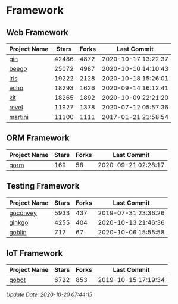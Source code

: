 # Framework

## Web Framework

| Project Name | Stars | Forks | Last Commit |
| ------------ | ----- | ----- | ----------- |
| [gin](https://github.com/gin-gonic/gin) | 42486 | 4872 | 2020-10-17 13:22:37 |
| [beego](https://github.com/astaxie/beego) | 25072 | 4987 | 2020-10-10 14:10:43 |
| [iris](https://github.com/kataras/iris) | 19222 | 2128 | 2020-10-18 15:26:01 |
| [echo](https://github.com/labstack/echo) | 18293 | 1626 | 2020-09-14 16:12:41 |
| [kit](https://github.com/go-kit/kit) | 18265 | 1892 | 2020-10-09 22:21:20 |
| [revel](https://github.com/revel/revel) | 11927 | 1378 | 2020-07-12 05:57:36 |
| [martini](https://github.com/go-martini/martini) | 11100 | 1111 | 2017-01-21 21:58:54 |

## ORM Framework

| Project Name | Stars | Forks | Last Commit |
| ------------ | ----- | ----- | ----------- |
| [gorm](https://github.com/jinzhu/gorm) | 169 | 58 | 2020-09-21 02:28:17 |

## Testing Framework

| Project Name | Stars | Forks | Last Commit |
| ------------ | ----- | ----- | ----------- |
| [goconvey](https://github.com/smartystreets/goconvey) | 5933 | 437 | 2019-07-31 23:36:26 |
| [ginkgo](https://github.com/onsi/ginkgo) | 4255 | 404 | 2020-10-13 21:46:36 |
| [goblin](https://github.com/franela/goblin) | 717 | 67 | 2020-10-06 15:55:58 |

## IoT Framework

| Project Name | Stars | Forks | Last Commit |
| ------------ | ----- | ----- | ----------- |
| [gobot](https://github.com/hybridgroup/gobot) | 6722 | 853 | 2019-10-15 17:19:34 |

*Update Date: 2020-10-20 07:44:15*